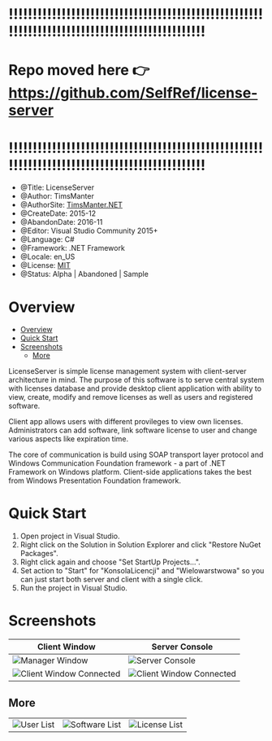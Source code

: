 # !!!!!!!!!!!!!!!!!!!!!!!!!!!!!!!!!!!!!!!!!!!!!!!!!!!!!!!!!!!!!!!!!!!!!!!!!!!!!!!!!!!!!!!!!!!!!!
# Repo moved here 👉 https://github.com/SelfRef/license-server
# !!!!!!!!!!!!!!!!!!!!!!!!!!!!!!!!!!!!!!!!!!!!!!!!!!!!!!!!!!!!!!!!!!!!!!!!!!!!!!!!!!!!!!!!!!!!!!

* @Title: LicenseServer
* @Author: TimsManter
* @AuthorSite: [TimsManter.NET](http://timsmanter.net/)
* @CreateDate: 2015-12
* @AbandonDate: 2016-11
* @Editor: Visual Studio Community 2015+
* @Language: C#
* @Framework: .NET Framework
* @Locale: en_US
* @License: [MIT](LICENSE.md)
* @Status: Alpha | Abandoned | Sample

# Overview

- [Overview](#overview)
- [Quick Start](#quick-start)
- [Screenshots](#screenshots)
  - [More](#more)

LicenseServer is simple license management system with client-server architecture in mind. The purpose of this software is to serve central system with licenses database and provide desktop client application with ability to view, create, modify and remove licenses as well as users and registered software.

Client app allows users with different provileges to view own licenses. Administrators can add software, link software license to user and change various aspects like expiration time.

The core of communication is build using SOAP transport layer protocol and Windows Communication Foundation framework - a part of .NET Framework on Windows platform. Client-side applications takes the best from Windows Presentation Foundation framework.

# Quick Start

1. Open project in Visual Studio.
2. Right click on the Solution in Solution Explorer and click "Restore NuGet Packages".
3. Right click again and choose "Set StartUp Projects...".
4. Set action to "Start" for "KonsolaLicencji" and "Wielowarstwowa" so you can just start both server and client with a single click.
5. Run the project in Visual Studio.

# Screenshots

| Client Window | Server Console |
--- | ---
![Manager Window](docs/screenshots/manager.png) | ![Server Console](docs/screenshots/console.png)
![Client Window Connected](docs/screenshots/client_window_software.png) | ![Client Window Connected](docs/screenshots/client_window_users.png)

## More

||||
--- | --- | ---
![User List](docs/screenshots/manager_users.png) | ![Software List](docs/screenshots/manager_software.png) | ![License List](docs/screenshots/manager_licenses.png)
